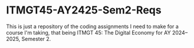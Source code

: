 # ITMGT45-AY2425-Sem2-Reqs
This is just a repository of the coding assignments I need to make for a course I'm taking, that being ITMGT 45: The Digital Economy for AY 2024–2025, Semester 2.
